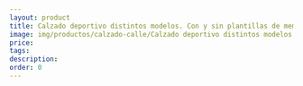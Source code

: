 ```yaml
---
layout: product
title: Calzado deportivo distintos modelos. Con y sin plantillas de memoria. Consúltanos
image: img/productos/calzado-calle/Calzado deportivo distintos modelos. Con y sin plantillas de memoria. Consúltanos.webp
price: 
tags: 
description: 
order: 0
---
```

